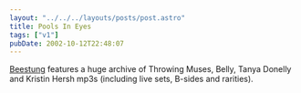 ```yaml
---
layout: "../../../layouts/posts/post.astro"
title: Pools In Eyes
tags: ["v1"]
pubDate: 2002-10-12T22:48:07
---
```


[Beestung][1] features a huge archive of Throwing Muses, Belly, Tanya Donelly and Kristin Hersh mp3s (including live sets, B-sides and rarities).

[1]: http://www.beestung.com/ "Beestung: Throwing Muses, Belly, Tanya Donelly and Kristin Hersh mp3s"
